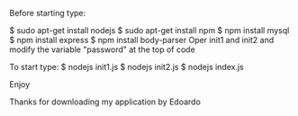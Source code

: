 Before starting type:

$ sudo apt-get install nodejs
$ sudo apt-get install npm
$ npm install mysql
$ npm install express
$ npm install body-parser
Oper init1 and init2 and modify the variable "password" at the top of code


To start type:
$ nodejs init1.js
$ nodejs init2.js
$ nodejs index.js

Enjoy

Thanks for downloading my application by Edoardo

